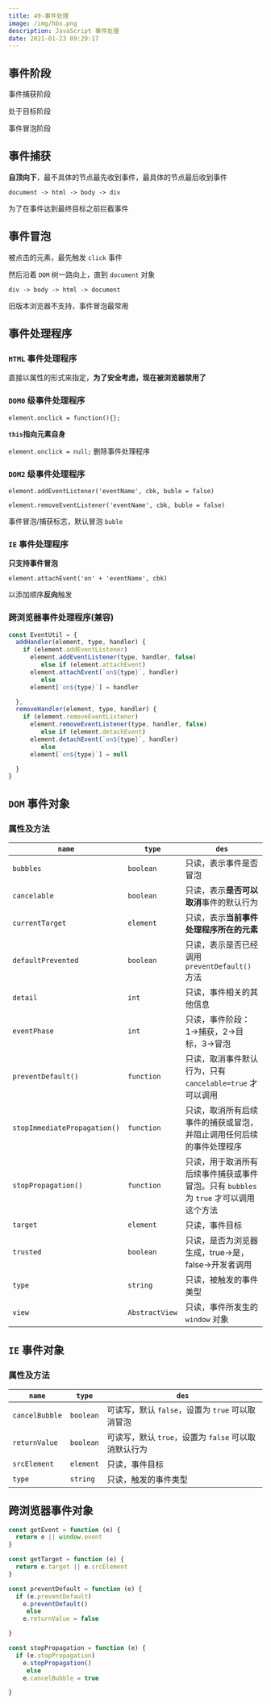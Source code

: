 ```yaml
---
title: 49-事件处理
image: /img/hbs.png
description: JavaScript 事件处理
date: 2021-01-23 09:29:17
---
```



## 事件阶段

事件捕获阶段

处于目标阶段

事件冒泡阶段

## 事件捕获

**自顶向下**，最不具体的节点最先收到事件，最具体的节点最后收到事件

`document -> html -> body -> div`

为了在事件达到最终目标之前拦截事件

## 事件冒泡

被点击的元素，最先触发 `click` 事件

然后沿着 `DOM` 树一路向上，直到 `document` 对象

`div -> body -> html -> document`

旧版本浏览器不支持，事件冒泡最常用

## 事件处理程序

### `HTML` 事件处理程序

直接以属性的形式来指定，**为了安全考虑，现在被浏览器禁用了**

### `DOM0` 级事件处理程序

`element.onclick = function(){};`

**`this`指向元素自身**

`element.onclick = null;` 删除事件处理程序

### `DOM2` 级事件处理程序

`element.addEventListener('eventName', cbk, buble = false)`

`element.removeEventListener('eventName', cbk, buble = false)`

事件冒泡/捕获标志，默认冒泡 `buble`

### `IE` 事件处理程序

**只支持事件冒泡**

`element.attachEvent('on' + 'eventName', cbk)`

以添加顺序**反向**触发

### 跨浏览器事件处理程序(兼容)

```js
const EventUtil = {
  addHandler(element, type, handler) {
    if (element.addEventListener)
      element.addEventListener(type, handler, false)
		 else if (element.attachEvent)
      element.attachEvent(`on${type}`, handler)
		 else
      element[`on${type}`] = handler

  },
  removeHandler(element, type, handler) {
    if (element.removeEventListener)
      element.removeEventListener(type, handler, false)
		 else if (element.detachEvent)
      element.detachEvent(`on${type}`, handler)
		 else
      element[`on${type}`] = null

  }
}
```

## `DOM` 事件对象

### 属性及方法

| `name`                       | `type`         | `des`                                                        |
| ---------------------------- | -------------- | ------------------------------------------------------------ |
| `bubbles`                    | `boolean`      | 只读，表示事件是否冒泡                                       |
| `cancelable`                 | `boolean`      | 只读，表示**是否可以取消**事件的默认行为                     |
| `currentTarget`              | `element`      | 只读，表示**当前事件处理程序所在的元素**                     |
| `defaultPrevented`           | `boolean`      | 只读，表示是否已经调用 `preventDefault()` 方法               |
| `detail`                     | `int`          | 只读，事件相关的其他信息                                     |
| `eventPhase`                 | `int`          | 只读，事件阶段：1->捕获，2->目标，3->冒泡                    |
| `preventDefault()`           | `function`     | 只读，取消事件默认行为，只有 `cancelable=true` 才可以调用    |
| `stopImmediatePropagation()` | `function`     | 只读，取消所有后续事件的捕获或冒泡，并阻止调用任何后续的事件处理程序 |
| `stopPropagation()`          | `function`     | 只读，用于取消所有后续事件捕获或事件冒泡。只有 `bubbles` 为 `true` 才可以调用这个方法 |
| `target`                     | `element`      | 只读，事件目标                                               |
| `trusted`                    | `boolean`      | 只读，是否为浏览器生成，true->是，false->开发者调用          |
| `type`                       | `string`       | 只读，被触发的事件类型                                       |
| `view`                       | `AbstractView` | 只读，事件所发生的 `window` 对象                             |

## `IE` 事件对象

### 属性及方法

| `name`         | `type`    | `des`                                         |
| -------------- | --------- | --------------------------------------------- |
| `cancelBubble` | `boolean` | 可读写，默认 `false`，设置为 `true` 可以取消冒泡     |
| `returnValue`  | `boolean` | 可读写，默认 `true`，设置为 `false` 可以取消默认行为 |
| `srcElement`   | `element` | 只读，事件目标                                |
| `type`         | `string`  | 只读，触发的事件类型                          |

## 跨浏览器事件对象

```js
const getEvent = function (e) {
  return e || window.event
}

const getTarget = function (e) {
  return e.target || e.srcElement
}

const preventDefault = function (e) {
  if (e.preventDefault)
    e.preventDefault()
	 else
    e.returnValue = false

}

const stopPropagation = function (e) {
  if (e.stopPropagation)
    e.stopPropagation()
	 else
    e.cancelBubble = true

}
```

